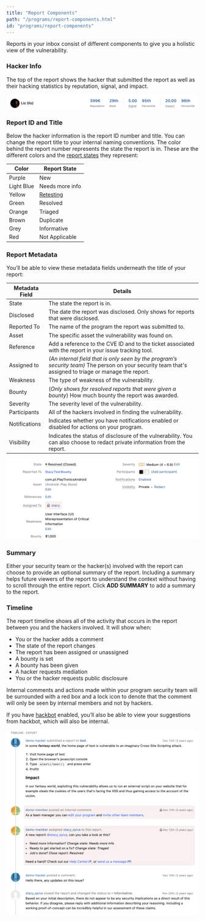 ```yaml
---
title: "Report Components"
path: "/programs/report-components.html"
id: "programs/report-components"
---
```


Reports in your inbox consist of different components to give you a holistic view of the vulnerability.

### Hacker Info
The top of the report shows the hacker that submitted the report as well as their hacking statistics by reputation, signal, and impact.

![hacker info](./images/report-timeline-hacker-info.png)

### Report ID and Title
Below the hacker information is the report ID number and title. You can change the report title to your internal naming conventions. The color behind the report number represents the state the report is in. These are the different colors and the [report states](report-states.html) they represent:

Color | Report State
----- | ---------
Purple | New
Light Blue | Needs more info
Yellow | [Retesting](retesting.html)
Green | Resolved
Orange | Triaged
Brown | Duplicate
Grey | Informative
Red | Not Applicable

### Report Metadata
You’ll be able to view these metadata fields underneath the title of your report:

Metadata Field | Details
-------------- | --------
State | The state the report is in.
Disclosed | The date the report was disclosed. Only shows for reports that were disclosed.
Reported To | The name of the program the report was submitted to.
Asset | The specific asset the vulnerability was found on.
Reference | Add a reference to the CVE ID and to the ticket associated with the report in your issue tracking tool.
Assigned to | *(An internal field that is only seen by the program’s security team)* The person on your security team that's assigned to triage or manage the report.
Weakness | The type of weakness of the vulnerability.
Bounty | (*Only shows for resolved reports that were given a bounty*) How much bounty the report was awarded.   
Severity | The severity level of the vulnerability.
Participants | All of the hackers involved in finding the vulnerability.
Notifications | Indicates whether you have notifications enabled or disabled for actions on your program.
Visibility | Indicates the status of disclosure of the vulnerability. You can also choose to redact private information from the report.

![report metadata](./images/report-timeline-metadata.png)

### Summary
Either your security team or the hacker(s) involved with the report can choose to provide an optional summary of the report. Including a summary helps future viewers of the report to understand the context without having to scroll through the entire report. Click **ADD SUMMARY** to add a summary to the report.

### Timeline
The report timeline shows all of the activity that occurs in the report between you and the hackers involved. It will show when:
* You or the hacker adds a comment
* The state of the report changes
* The report has been assigned or unassigned
* A bounty is set
* A bounty has been given
* A hacker requests mediation
* You or the hacker requests public disclosure  

Internal comments and actions made within your program security team will be surrounded with a red box and a lock icon to denote that the comment will only be seen by internal members and not by hackers.

If you have [hackbot](hackbot.html) enabled, you’ll also be able to view your suggestions from hackbot, which will also be internal.

![report timeline](./images/report_timeline.png)
